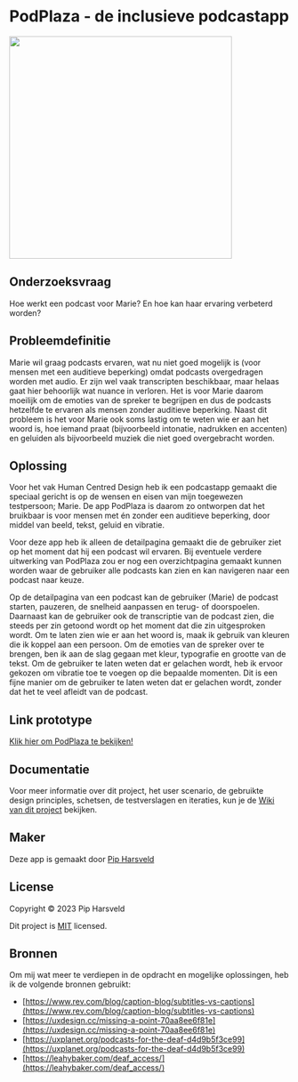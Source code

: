 # PodPlaza - de inclusieve podcastapp

<image src="https://github.com/PipHarsveld/podplaza/assets/54938035/2c82b85c-2478-48c7-8a83-15dfda526be8" height=400px>

## Onderzoeksvraag
Hoe werkt een podcast voor Marie? En hoe kan haar ervaring verbeterd worden?

## Probleemdefinitie
Marie wil graag podcasts ervaren, wat nu niet goed mogelijk is (voor mensen met een auditieve beperking) omdat podcasts overgedragen worden met audio. Er zijn wel vaak transcripten beschikbaar, maar helaas gaat hier behoorlijk wat nuance in verloren. Het is voor Marie daarom moeilijk om de emoties van de spreker te begrijpen en dus de podcasts hetzelfde te ervaren als mensen zonder auditieve beperking. Naast dit probleem is het voor Marie ook soms lastig om te weten wie er aan het woord is, hoe iemand praat (bijvoorbeeld intonatie, nadrukken en accenten) en geluiden als bijvoorbeeld muziek die niet goed overgebracht worden.

## Oplossing
Voor het vak Human Centred Design heb ik een podcastapp gemaakt die speciaal gericht is op de wensen en eisen van mijn toegewezen testpersoon; Marie. De app PodPlaza is daarom zo ontworpen dat het bruikbaar is voor mensen met én zonder een auditieve beperking, door middel van beeld, tekst, geluid en vibratie.

Voor deze app heb ik alleen de detailpagina gemaakt die de gebruiker ziet op het moment dat hij een podcast wil ervaren. Bij eventuele verdere uitwerking van PodPlaza zou er nog een overzichtpagina gemaakt kunnen worden waar de gebruiker alle podcasts kan zien en kan navigeren naar een podcast naar keuze.

Op de detailpagina van een podcast kan de gebruiker (Marie) de podcast starten, pauzeren, de snelheid aanpassen en terug- of doorspoelen. Daarnaast kan de gebruiker ook de transcriptie van de podcast zien, die steeds per zin getoond wordt op het moment dat die zin uitgesproken wordt. Om te laten zien wie er aan het woord is, maak ik gebruik van kleuren die ik koppel aan een persoon. Om de emoties van de spreker over te brengen, ben ik aan de slag gegaan met kleur, typografie en grootte van de tekst. Om de gebruiker te laten weten dat er gelachen wordt, heb ik ervoor gekozen om vibratie toe te voegen op die bepaalde momenten. Dit is een fijne manier om de gebruiker te laten weten dat er gelachen wordt, zonder dat het te veel afleidt van de podcast.

## Link prototype
[Klik hier om PodPlaza te bekijken!](https://pipharsveld.github.io/podplaza/public/)

## Documentatie
Voor meer informatie over dit project, het user scenario, de gebruikte design principles, schetsen, de testverslagen en iteraties, kun je de [Wiki van dit project](https://github.com/PipHarsveld/podplaza/wik) bekijken.

## Maker
Deze app is gemaakt door [Pip Harsveld](https://github.com/PipHarsveld)


## License
Copyright © 2023 Pip Harsveld

Dit project is [MIT](https://github.com/PipHarsveld/human-centered-design-2223/blob/main/LICENSE) licensed.

## Bronnen
Om mij wat meer te verdiepen in de opdracht en mogelijke oplossingen, heb ik de volgende bronnen gebruikt:
- [https://www.rev.com/blog/caption-blog/subtitles-vs-captions](https://www.rev.com/blog/caption-blog/subtitles-vs-captions)
- [https://uxdesign.cc/missing-a-point-70aa8ee6f81e](https://uxdesign.cc/missing-a-point-70aa8ee6f81e)
- [https://uxplanet.org/podcasts-for-the-deaf-d4d9b5f3ce99](https://uxplanet.org/podcasts-for-the-deaf-d4d9b5f3ce99)
- [https://leahybaker.com/deaf_access/](https://leahybaker.com/deaf_access/)
